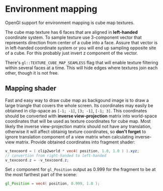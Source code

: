 # Environment mapping

OpenGl support for environment mapping is cube map textures.

The cube map texture has 6 faces that are aligned in **left-handed** coordinate system.
To sample texture use 3-component vector that represents direction from center of a cube into a face.
Assure that vector is in left-handed coordinate system or you will end up sampling opposite site of a cube.
For this probably just invert z component of the vector.

There's `gl::TEXTURE_CUBE_MAP_SEAMLESS` flag that will enable texture filtering within several faces at a time.
This will hide edges where textures join each other, though it is not free.

## Mapping shader

Fast and easy way to draw cube map as backgound image is to draw a large triangle that covers the whole screen.
Its coordinates may easily be obtained in clip-space as `[-1; -1]`, `[3; -1]`, `[-1; 3]`. This coordinates should be
converted with **inverse view-projection** matrix into world-space coordinates that will be used as texture coordinates for cube map.
Most likely the inverse view-projection matrix should not have any translation, otherwise it will affect obtainig texture coordinates,
so **don't forget** to ignore translation component of a view matrix when calculating inverse-view matrix.
Provide obtained coordinates into fragment shader:

``` glsl
v_texcoord = ( clip2world * vec4( position, 1.0, 1.0 ) ).xyz;
// convertion from right-handed to left-handed
v_texcoord.z = -v_texcoord.z;
```

Set `z` component for `gl_Position` output as 0.999 for the fragment to be at the most farthest part of the scene:

``` glsl
gl_Position = vec4( position, 0.999, 1.0 );
```
